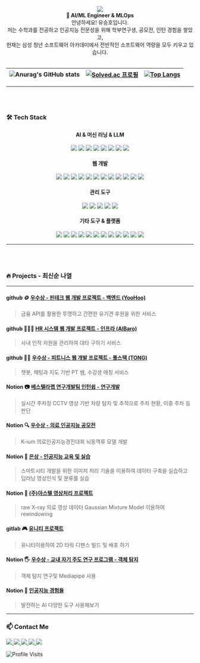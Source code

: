 <!-- 헤더 섹션 -->
<div align ="center">
  <img src="https://github.com/user-attachments/assets/63118d4b-4b65-4766-92a2-f6adc7623080">
</div>

<div align="center">
  <b> 👋 AI/ML Engineer &  MLOps </b>   <br> 
  안녕하세요! 유승호입니다. <br>   
  저는 수학과를 전공하고 인공지능 전문성을 위해 학부연구생, 공모전, 인턴 경험을 쌓았고,   <br> 
  현재는 삼성 청년 소프트웨어 아카데미에서 전반적인 소프트웨어 역량을 모두 키우고 있습니다.  
</div>

<br> 

| ![Anurag's GitHub stats](https://github-readme-stats.vercel.app/api?username=YooSeungHo0124&show_icons=true&theme=transparent) | [![Solved.ac 프로필](http://mazassumnida.wtf/api/v2/generate_badge?boj=tmdgh0124)](https://solved.ac/tmdgh0124) | [![Top Langs](https://github-readme-stats.vercel.app/api/top-langs/?username=YooSeungHo0124)](https://github.com/anuraghazra/github-readme-stats) |
|:--:|:--:|:--:|




---
<br>
<br> 

### 🛠️ Tech Stack
<div align="center">
  <h4> AI & 머신 러닝 & LLM </h4>
</div>
<div align="center" style="margin:15px 0"> <img src="https://img.shields.io/badge/Python-3776AB?style=for-the-badge&logo=python&logoColor=white" /> <img src="https://img.shields.io/badge/TensorFlow-FF6F00?style=for-the-badge&logo=tensorflow&logoColor=white" /> <img src="https://img.shields.io/badge/PyTorch-EE4C2C?style=for-the-badge&logo=pytorch&logoColor=white" /> <img src="https://img.shields.io/badge/Scikit--learn-F7931E?style=for-the-badge&logo=scikit-learn&logoColor=white" /> <img src="https://img.shields.io/badge/OpenCV-5C3EE8?style=for-the-badge&logo=opencv&logoColor=white" /> <img src="https://img.shields.io/badge/Hugging%20Face-FFD21E?style=for-the-badge&logo=huggingface&logoColor=black" /> <img src="https://img.shields.io/badge/Pandas-150458?style=for-the-badge&logo=pandas&logoColor=white" /> <img src="https://img.shields.io/badge/Numpy-013243?style=for-the-badge&logo=numpy&logoColor=white" /> </div>

<div align="center">
  <h4> 웹 개발 </h4>
</div>
<div align="center" style="margin:15px 0"> <img src="https://img.shields.io/badge/Spring_Boot-6DB33F?style=for-the-badge&logo=springboot&logoColor=white" /> <img src="https://img.shields.io/badge/Flask-000000?style=for-the-badge&logo=flask&logoColor=white" /> <img src="https://img.shields.io/badge/Node.js-339933?style=for-the-badge&logo=node.js&logoColor=white" /> <img src="https://img.shields.io/badge/React-61DAFB?style=for-the-badge&logo=react&logoColor=black" /> <img src="https://img.shields.io/badge/Vue.js-4FC08D?style=for-the-badge&logo=vue.js&logoColor=white" /> <img src="https://img.shields.io/badge/JWT-000000?style=for-the-badge&logo=json-web-tokens&logoColor=white" /> <img src="https://img.shields.io/badge/OAuth2-EB5424?style=for-the-badge&logo=auth0&logoColor=white" /> <img src="https://img.shields.io/badge/MySQL-4479A1?style=for-the-badge&logo=mysql&logoColor=white" /> <img src="https://img.shields.io/badge/JPA-59666C?style=for-the-badge&logo=hibernate&logoColor=white" /> <img src="https://img.shields.io/badge/MyBatis-0052CC?style=for-the-badge&logo=mybatis&logoColor=white" /> <img src="https://img.shields.io/badge/Spring%20Security-6DB33F?style=for-the-badge&logo=springsecurity&logoColor=white" /> <img src="https://img.shields.io/badge/JavaScript-F7DF1E?style=for-the-badge&logo=javascript&logoColor=black" /> </div>

<div align="center">
  <h4> 관리 도구 </h4>
</div>
<div align="center" style="margin:15px 0"> <img src="https://img.shields.io/badge/Git-F05032?style=for-the-badge&logo=git&logoColor=white" /> <img src="https://img.shields.io/badge/GitHub-181717?style=for-the-badge&logo=github&logoColor=white" /> <img src="https://img.shields.io/badge/GitLab-FC6D26?style=for-the-badge&logo=gitlab&logoColor=white" /> <img src="https://img.shields.io/badge/Docker-2496ED?style=for-the-badge&logo=docker&logoColor=white" /> <img src="https://img.shields.io/badge/Jenkins-D24939?style=for-the-badge&logo=jenkins&logoColor=white" /> </div>

<div align="center">
  <h4> 기타 도구 & 플랫폼 </h4>
</div>
<div align="center" style="margin:15px 0"> <img src="https://img.shields.io/badge/AWS-232F3E?style=for-the-badge&logo=amazonaws&logoColor=white" /> <img src="https://img.shields.io/badge/Figma-F24E1E?style=for-the-badge&logo=figma&logoColor=white" /> <img src="https://img.shields.io/badge/Notion-000000?style=for-the-badge&logo=notion&logoColor=white" /> <img src="https://img.shields.io/badge/Jira-0052CC?style=for-the-badge&logo=jira&logoColor=white" /> <img src="https://img.shields.io/badge/Slack-4A154B?style=for-the-badge&logo=slack&logoColor=white" /> <img src="https://img.shields.io/badge/Matlab-0076A8?style=for-the-badge&logo=mathworks&logoColor=white" /> <img src="https://img.shields.io/badge/Nginx-009639?style=for-the-badge&logo=nginx&logoColor=white" /> <img src="https://img.shields.io/badge/Redis-DC382D?style=for-the-badge&logo=redis&logoColor=white" /> <img src="https://img.shields.io/badge/JMeter-D22128?style=for-the-badge&logo=apachejmeter&logoColor=white" /> <img src="https://img.shields.io/badge/Prometheus-E6522C?style=for-the-badge&logo=prometheus&logoColor=white" /> <img src="https://img.shields.io/badge/Grafana-F46800?style=for-the-badge&logo=grafana&logoColor=white" /> <img src="https://img.shields.io/badge/Unity-000000?style=for-the-badge&logo=unity&logoColor=white" /></div>


---
<br> 
<br> 

### 🔥 Projects - 최신순 나열

---

#### github 🪙 [우수상 - 핀테크 웹 개발 프로젝트 - 백엔드 (YooHoo)](https://github.com/YooSeungHo0124/YooHoo)
> 금융 API를 활용한 투명하고 간편한 유기견 후원을 위한 서비스

#### github 🧑‍🤝‍🧑 [HR 시스템 웹 개발 프로젝트 - 인프라 (AlBaro)](https://github.com/YooSeungHo0124/AlBaro)
> 사내 인적 자원을 관리하여 대타 구하기 서비스

#### github 🤸‍♂️ [우수상 - 피트니스 웹 개발 프로젝트 - 풀스택 (TONG)](https://github.com/jiwon0719/SSAFY_tong)
> 챗봇, 채팅과 지도 기반 PT 쌤, 수강생 매칭 서비스

#### Notion 📷 [베스텔라랩 연구개발팀 인턴쉽 - 연구개발](https://royal-mimosa-016.notion.site/Vestellalab-internship-1295629fdbe281bd9355e81b990f539d)
> 실시간 주차장 CCTV 영상 기반 차량 탐지 및 추적으로 주차 현황, 이중 주차 등 판단

#### Notion 🔍 [우수상 - 의료 인공지능 공모전](https://royal-mimosa-016.notion.site/K-ium-1295629fdbe28191ab6be1e4d19e8e0b)
> K-ium 의료인공지능경진대회 뇌동맥류 모델 개발

#### Notion 📒 [은상 - 인공지능 교육 및 실습](https://royal-mimosa-016.notion.site/ICT-1295629fdbe281e59096ed3624fec1be)
> 스마트시티 개발을 위한 이미지 처리 기술을 이용하여 데이터 구축을 실습하고 딥러닝 영상인식 및 분류를 실습

#### Notion 🩻 [(주)아스텔 영상처리 프로젝트](https://royal-mimosa-016.notion.site/X-ray-data-rewindowing-1295629fdbe28194a16fe8c799d1834e)
> raw X-ray 의료 영상 데이터 Gaussian Mixture Model 이용하여 rewindowing

#### gitlab 🎮 [유니티 프로젝트](https://compmath.korea.ac.kr/gitlab/students/jyb-games/-/tree/master)
> 유니티이용하여 2D 타워 디펜스 빌드 및 배포 하기  

#### Notion 🖐️ [우수상 - 교내 자기 주도 연구 프로그램 - 객체 탐지](https://royal-mimosa-016.notion.site/Mediapipe-1295629fdbe281fda892eabb58dd2fb2)
> 객체 탐지 연구및 Mediapipe 사용

#### Notion 📌 [인공지능 경험들](https://www.notion.so/1295629fdbe281c79664d05911d495c8?v=1295629fdbe281af85c5000c7f134e1c)
> 발전하는 AI 다양한 도구 사용해보기


---
### 📫 Contact Me
<div align="left">
  <!-- Notion -->
  <a href="https://royal-mimosa-016.notion.site/">
    <img src="https://img.shields.io/badge/-Notion-000000?style=flat-square&logo=notion&logoColor=white" />
  </a>
  <!-- Naver Email -->
  <a href="mailto:tmdgh0124@naver.com">
    <img src="https://img.shields.io/badge/-Naver%20Email-03C75A?style=flat-square&logo=naver&logoColor=white" />
  </a>
  <!-- another Email -->
  <a href="mailto:tmdgh0124@korea.ac.kr">
    <img src="https://img.shields.io/badge/-School%20Email-003B5C?style=flat-square&logo=education&logoColor=white" />
  </a>
  <!-- LinkedIn -->
  <a href="https://www.linkedin.com/in/seungho-yoo-80261a342/">
    <img src="https://img.shields.io/badge/-LinkedIn-0072b1?style=flat-square&logo=linkedin&logoColor=white" />
  </a>
  <!-- Velog -->
  <a href="https://velog.io/@tmdgh0124/posts">
    <img src="https://img.shields.io/badge/-Velog-20C997?style=flat-square&logo=velog&logoColor=white" />
  </a>
</div>


![Profile Visits](https://img.shields.io/endpoint?url=https://yasinkalkan.com/api/githubvisitorstats/track/?user=YooSeungHo&style=plastic&label=방문자수&color=blue&labelColor=white&logo=github&logoColor=white)
